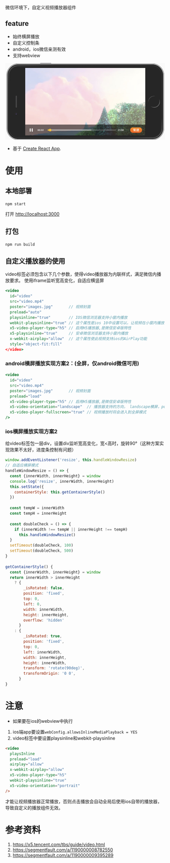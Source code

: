 微信环境下，自定义视频播放器组件

## feature

- 始终横屏播放
- 自定义控制条
- android，ios微信亲测有效
- 支持webview

![image](./readme.png)

- 基于 [Create React App](https://github.com/facebook/create-react-app).

# 使用

## 本地部署

`npm start`

打开 [http://localhost:3000](http://localhost:3000)

## 打包

`npm run build`

## 自定义播放器的使用

video标签必须包含以下几个参数，使得video播放器为内联样式，满足微信内播放要求。
使用iframe监听宽高变化，自适应横竖屏

```jsx
<video
  id="video" 
  src="video.mp4" 
  poster="images.jpg"       // 视频封面
  preload="auto" 
  playsinline="true"        // IOS微信浏览器支持小窗内播放
  webkit-playsinline="true" // 这个属性是ios 10中设置可以，让视频在小窗内播放，也就是不是全屏播放 
  x5-video-player-type="h5" // 启用H5播放器,是微信安卓版特性
  x5-playsinline="true"     // 安卓微信浏览器支持小窗内播放
  x-webkit-airplay="allow"  // 这个属性使此视频支持ios的AirPlay功能 
  style="object-fit:fill"
</video>
```

### android横屏播放实现方案2：(全屏，仅android微信可用)
```jsx
<video
  id="video" 
  src="video.mp4" 
  poster="images.jpg"       // 视频封面
  preload="load"
  x5-video-player-type="h5" // 启用H5播放器,是微信安卓版特性
  x5-video-orientation="landscape"  // 播放器支持的方向， landscape横屏，portraint竖屏，默认值为竖屏
  x5-video-player-fullscreen="true" // 视频播放时将会进入到全屏模式
/>
```

### ios横屏播放实现方案2

给video标签包一层div，设置div监听宽高变化，宽<高时，旋转90°（这种方案实现效果不太好，进度条控制有问题）

```js
window.addEventListener('resize', this.handleWindowResize)
// 自适应横屏模式
handleWindowResize = () => {
  const {innerWidth, innerHeight} = window
  console.log('resize', innerWidth, innerHeight)
  this.setState({
    containerStyle: this.getContainerStyle()
  })

  const tempW = innerWidth
  const tempH = innerHeight

  const doubleCheck = () => {
    if (innerWidth !== tempW || innerHeight !== tempH)
      this.handleWindowResize()
  }
  setTimeout(doubleCheck, 100)
  setTimeout(doubleCheck, 500)
}

getContainerStyle() {
  const {innerWidth, innerHeight} = window
  return innerWidth > innerHeight
    ? {
        _isRotated: false,
        position: 'fixed',
        top: 0,
        left: 0,
        width: innerWidth,
        height: innerHeight,
        overflow: 'hidden'
      }
    : {
        _isRotated: true,
        position: 'fixed',
        top: 0,
        left: innerWidth,
        width: innerHeight,
        height: innerWidth,
        transform: 'rotate(90deg)',
        transformOrigin: '0 0',
      }
}
```

# 注意

- 如果要在ios的webview中执行

1. ios端app要设置`webConfig.allowsInlineMediaPlayback = YES`
2. video标签中要设置playsinline和webkit-playsinline
```html
<video
  playsInline
  preload="load"
  airplay="allow"
  x-webkit-airplay="allow"
  x5-video-player-type="h5"
  webkit-playsinline="true"
  x5-video-orientation="portrait"
/>
```
才能让视频播放器正常播放，否则点击播放会自动全局后使用ios自带的播放器，导致自定义的播放组件无效。


# 参考资料

1. https://x5.tencent.com/tbs/guide/video.html
2. https://segmentfault.com/a/1190000008782550
3. https://segmentfault.com/a/1190000009395289